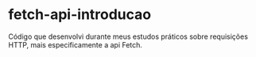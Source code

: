 # fetch-api-introducao
Código que desenvolvi durante meus estudos práticos sobre requisições HTTP, mais especificamente a api Fetch. 
